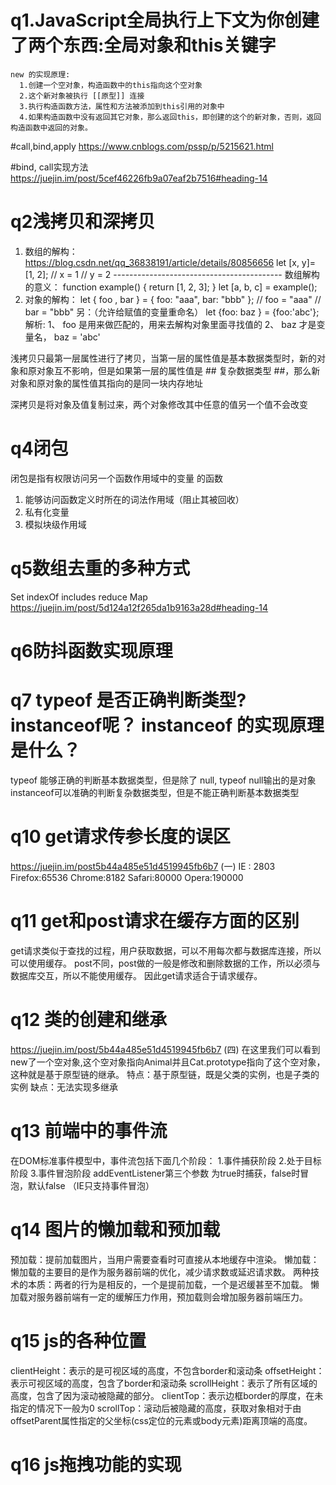 # q1.JavaScript全局执行上下文为你创建了两个东西:全局对象和this关键字
    new 的实现原理:
      1.创建一个空对象，构造函数中的this指向这个空对象
      2.这个新对象被执行 [[原型]] 连接
      3.执行构造函数方法，属性和方法被添加到this引用的对象中
      4.如果构造函数中没有返回其它对象，那么返回this，即创建的这个的新对象，否则，返回构造函数中返回的对象。
#call,bind,apply
  https://www.cnblogs.com/pssp/p/5215621.html

#bind, call实现方法
  https://juejin.im/post/5cef46226fb9a07eaf2b7516#heading-14

# q2浅拷贝和深拷贝
  1. 数组的解构：
  https://blog.csdn.net/qq_36838191/article/details/80856656
    let [x, y]= [1, 2];
    // x = 1
    // y = 2
    ------------------------------------------
    数组解构的意义：
    function example() {
      return [1, 2, 3];
    }
    let [a, b, c] = example(); 
  2. 对象的解构：
    let { foo , bar } = { foo: "aaa", bar: "bbb" };
    // foo = "aaa"
    // bar = "bbb"
    另：（允许给赋值的变量重命名）
    let {foo: baz } = {foo:'abc'};
    解析:
    1、 foo 是用来做匹配的，用来去解构对象里面寻找值的
    2、 baz 才是变量名， baz = 'abc'

  浅拷贝只最第一层属性进行了拷贝，当第一层的属性值是基本数据类型时，新的对象和原对象互不影响，但是如果第一层的属性值是 ## 复杂数据类型 ##，那么新对象和原对象的属性值其指向的是同一块内存地址

  深拷贝是将对象及值复制过来，两个对象修改其中任意的值另一个值不会改变

# q4闭包
  闭包是指有权限访问另一个函数作用域中的变量 的函数
   1. 能够访问函数定义时所在的词法作用域（阻止其被回收）
   2. 私有化变量
   3. 模拟块级作用域

# q5数组去重的多种方式
  Set   indexOf   includes   reduce  Map
  https://juejin.im/post/5d124a12f265da1b9163a28d#heading-14

# q6防抖函数实现原理

# q7 typeof 是否正确判断类型? instanceof呢？ instanceof 的实现原理是什么？
  typeof 能够正确的判断基本数据类型，但是除了 null, typeof null输出的是对象
  instanceof可以准确的判断复杂数据类型，但是不能正确判断基本数据类型

# q10 get请求传参长度的误区 
  https://juejin.im/post5b44a485e51d4519945fb6b7 (一)
  IE : 2803
  Firefox:65536
  Chrome:8182
  Safari:80000
  Opera:190000
  
# q11 get和post请求在缓存方面的区别
  get请求类似于查找的过程，用户获取数据，可以不用每次都与数据库连接，所以可以使用缓存。
  post不同，post做的一般是修改和删除数据的工作，所以必须与数据库交互，所以不能使用缓存。
  因此get请求适合于请求缓存。

# q12 类的创建和继承
  https://juejin.im/post/5b44a485e51d4519945fb6b7 (四)
  在这里我们可以看到new了一个空对象,这个空对象指向Animal并且Cat.prototype指向了这个空对象，这种就是基于原型链的继承。
  特点：基于原型链，既是父类的实例，也是子类的实例
  缺点：无法实现多继承
# q13 前端中的事件流
  在DOM标准事件模型中，事件流包括下面几个阶段：
    1.事件捕获阶段
    2.处于目标阶段
    3.事件冒泡阶段
  addEventListener第三个参数 为true时捕获，false时冒泡，默认false （IE只支持事件冒泡）
# q14 图片的懒加载和预加载
  预加载：提前加载图片，当用户需要查看时可直接从本地缓存中渲染。
  懒加载：懒加载的主要目的是作为服务器前端的优化，减少请求数或延迟请求数。
  两种技术的本质：两者的行为是相反的，一个是提前加载，一个是迟缓甚至不加载。
  懒加载对服务器前端有一定的缓解压力作用，预加载则会增加服务器前端压力。

# q15 js的各种位置
  clientHeight：表示的是可视区域的高度，不包含border和滚动条
  offsetHeight：表示可视区域的高度，包含了border和滚动条
  scrollHeight：表示了所有区域的高度，包含了因为滚动被隐藏的部分。
  clientTop：表示边框border的厚度，在未指定的情况下一般为0
  scrollTop：滚动后被隐藏的高度，获取对象相对于由offsetParent属性指定的父坐标(css定位的元素或body元素)距离顶端的高度。

# q16 js拖拽功能的实现
  
      

